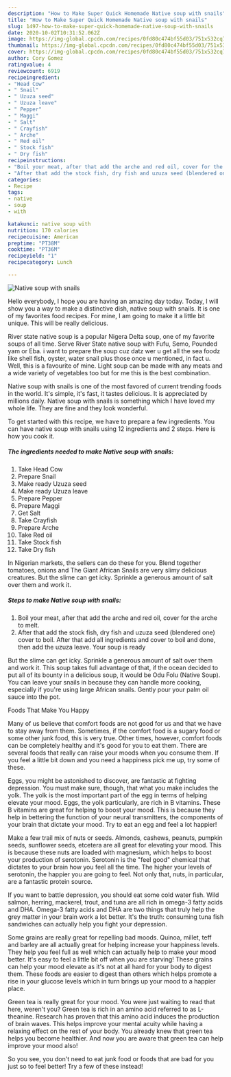 ```yaml
---
description: "How to Make Super Quick Homemade Native soup with snails"
title: "How to Make Super Quick Homemade Native soup with snails"
slug: 1497-how-to-make-super-quick-homemade-native-soup-with-snails
date: 2020-10-02T10:31:52.062Z
image: https://img-global.cpcdn.com/recipes/0fd80c474bf55d03/751x532cq70/native-soup-with-snails-recipe-main-photo.jpg
thumbnail: https://img-global.cpcdn.com/recipes/0fd80c474bf55d03/751x532cq70/native-soup-with-snails-recipe-main-photo.jpg
cover: https://img-global.cpcdn.com/recipes/0fd80c474bf55d03/751x532cq70/native-soup-with-snails-recipe-main-photo.jpg
author: Cory Gomez
ratingvalue: 4
reviewcount: 6919
recipeingredient:
- "Head Cow"
- " Snail"
- " Uzuza seed"
- " Uzuza leave"
- " Pepper"
- " Maggi"
- " Salt"
- " Crayfish"
- " Arche"
- " Red oil"
- " Stock fish"
- " Dry fish"
recipeinstructions:
- "Boil your meat, after that add the arche and red oil, cover for the arche to melt."
- "After that add the stock fish, dry fish and uzuza seed (blendered one) cover to boil. After that add all ingredients and cover to boil and done, then add the uzuza leave. Your soup is ready"
categories:
- Recipe
tags:
- native
- soup
- with

katakunci: native soup with 
nutrition: 170 calories
recipecuisine: American
preptime: "PT38M"
cooktime: "PT36M"
recipeyield: "1"
recipecategory: Lunch

---
```



![Native soup with snails](https://img-global.cpcdn.com/recipes/0fd80c474bf55d03/751x532cq70/native-soup-with-snails-recipe-main-photo.jpg)

Hello everybody, I hope you are having an amazing day today. Today, I will show you a way to make a distinctive dish, native soup with snails. It is one of my favorites food recipes. For mine, I am going to make it a little bit unique. This will be really delicious.

River state native soup is a popular Nigera Delta soup, one of my favorite soups of all time. Serve River State native soup with Fufu, Semo, Pounded yam or Eba. i want to prepare the soup cuz datz wer u get all the sea foodz like shell fish, oyster, water snail plus those once u mentioned, in fact u. Well, this is a favourite of mine. Light soup can be made with any meats and a wide variety of vegetables too but for me this is the best combination.

Native soup with snails is one of the most favored of current trending foods in the world. It's simple, it's fast, it tastes delicious. It is appreciated by millions daily. Native soup with snails is something which I have loved my whole life. They are fine and they look wonderful.


To get started with this recipe, we have to prepare a few ingredients. You can have native soup with snails using 12 ingredients and 2 steps. Here is how you cook it.

<!--inarticleads1-->

##### The ingredients needed to make Native soup with snails:

1. Take Head Cow
1. Prepare  Snail
1. Make ready  Uzuza seed
1. Make ready  Uzuza leave
1. Prepare  Pepper
1. Prepare  Maggi
1. Get  Salt
1. Take  Crayfish
1. Prepare  Arche
1. Take  Red oil
1. Take  Stock fish
1. Take  Dry fish


In Nigerian markets, the sellers can do these for you. Blend together tomatoes, onions and The Giant African Snails are very slimy delicious creatures. But the slime can get icky. Sprinkle a generous amount of salt over them and work it. 

<!--inarticleads2-->

##### Steps to make Native soup with snails:

1. Boil your meat, after that add the arche and red oil, cover for the arche to melt.
1. After that add the stock fish, dry fish and uzuza seed (blendered one) cover to boil. After that add all ingredients and cover to boil and done, then add the uzuza leave. Your soup is ready


But the slime can get icky. Sprinkle a generous amount of salt over them and work it. This soup takes full advantage of that, if the ocean decided to put all of its bounty in a delicious soup, it would be Odu Folu (Native Soup). You can leave your snails in because they can handle more cooking, especially if you&#39;re using large African snails. Gently pour your palm oil sauce into the pot. 

Foods That Make You Happy


Many of us believe that comfort foods are not good for us and that we have to stay away from them. Sometimes, if the comfort food is a sugary food or some other junk food, this is very true. Other times, however, comfort foods can be completely healthy and it's good for you to eat them. There are several foods that really can raise your moods when you consume them. If you feel a little bit down and you need a happiness pick me up, try some of these.

Eggs, you might be astonished to discover, are fantastic at fighting depression. You must make sure, though, that what you make includes the yolk. The yolk is the most important part of the egg in terms of helping elevate your mood. Eggs, the yolk particularly, are rich in B vitamins. These B vitamins are great for helping to boost your mood. This is because they help in bettering the function of your neural transmitters, the components of your brain that dictate your mood. Try to eat an egg and feel a lot happier!

Make a few trail mix of nuts or seeds. Almonds, cashews, peanuts, pumpkin seeds, sunflower seeds, etcetera are all great for elevating your mood. This is because these nuts are loaded with magnesium, which helps to boost your production of serotonin. Serotonin is the "feel good" chemical that dictates to your brain how you feel all the time. The higher your levels of serotonin, the happier you are going to feel. Not only that, nuts, in particular, are a fantastic protein source.

If you want to battle depression, you should eat some cold water fish. Wild salmon, herring, mackerel, trout, and tuna are all rich in omega-3 fatty acids and DHA. Omega-3 fatty acids and DHA are two things that truly help the grey matter in your brain work a lot better. It's the truth: consuming tuna fish sandwiches can actually help you fight your depression. 

Some grains are really great for repelling bad moods. Quinoa, millet, teff and barley are all actually great for helping increase your happiness levels. They help you feel full as well which can actually help to make your mood better. It's easy to feel a little bit off when you are starving! These grains can help your mood elevate as it's not at all hard for your body to digest them. These foods are easier to digest than others which helps promote a rise in your glucose levels which in turn brings up your mood to a happier place.

Green tea is really great for your mood. You were just waiting to read that here, weren't you? Green tea is rich in an amino acid referred to as L-theanine. Research has proven that this amino acid induces the production of brain waves. This helps improve your mental acuity while having a relaxing effect on the rest of your body. You already knew that green tea helps you become healthier. And now you are aware that green tea can help improve your mood also!

So you see, you don't need to eat junk food or foods that are bad for you just so to feel better! Try a few of these instead!

